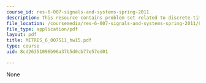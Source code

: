 ```yaml
---
course_id: res-6-007-signals-and-systems-spring-2011
description: This resource contains problem set related to discrete-time modulation.
file_location: /coursemedia/res-6-007-signals-and-systems-spring-2011/8cd26351096b96a37b5d0cb77e57ed01_MITRES_6_007S11_hw15.pdf
file_type: application/pdf
layout: pdf
title: MITRES_6_007S11_hw15.pdf
type: course
uid: 8cd26351096b96a37b5d0cb77e57ed01

---
```

None